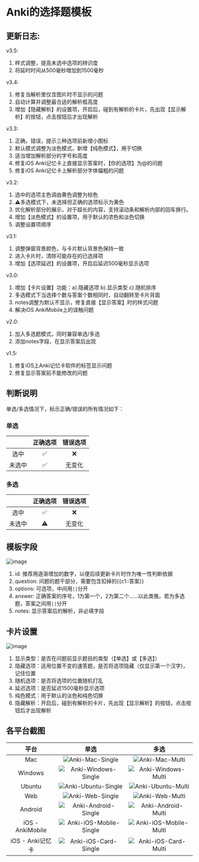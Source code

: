 # Anki的选择题模板

## 更新日志:
v3.5:
1. 样式调整，提高未选中选项的辨识度
2. 将延时时间从500毫秒增加到1500毫秒

v3.4:
1. 修复当解析里仅含图片时不显示的问题
2. 自动计算并调整最合适的解析框高度
3. 增加【隐藏解析】的设置项，开启后，碰到有解析的卡片，先出现【显示解析】的按钮，点击按钮后才出现解析 

v3.3:
1. 正确，错误，提示三种选项前新增小图标
2. 默认模式调整为淡色模式，新增【纯色模式】，用于切换
3. 适当增加解析部分的字号和高度
4. 修复iOS Anki记忆卡上直接显示答案时，【你的选项】为@的问题
5. 修复iOS Anki记忆卡上解析部分字体偏粗的问题

v3.2:
1. 选中的选项主色调由黄色调整为棕色
2. ⚠️多选模式下，未选择但正确的选项标示为黄色
3. 优化解析部分的展示，对于超长的内容，支持滚动条和解析内部的回车换行。
4. 增加【淡色模式】的设置项，用于默认的浓色和淡色切换
5. 调整设置项顺序

v3.1:
1. 调整弹窗背景颜色，与卡片默认背景色保持一致
2. 进入卡片时，清除可能存在的已选择项
3. 增加【选项延迟】的设置项，开启后延迟500毫秒显示选项

v3.0:
1. 增加【卡片设置】功能：a).隐藏选项 b).显示类型 c).随机排序
2. 多选模式下当选择个数与答案个数相同时，自动翻转至卡片背面
3. notes调整为默认不显示，修复直接【显示答案】时的样式问题
4. 解决iOS AnkiMobile上的误触问题

v2.0:
1. 加入多选题模式，同时兼容单选/多选
2. 添加notes字段，在显示答案后出现

v1.5: 
1. 修复iOS上Anki记忆卡软件的标签显示问题
2. 修复显示答案前不能修改的问题

## 判断说明
单选/多选情况下，标示正确/错误的所有情况如下：
### 单选
|       | 正确选项 | 错误选项 |
| :---: | :----: | :----: |
| 选中   |   ✅   |  ❌    |
| 未选中 |    ✅   | 无变化  |

### 多选
|       | 正确选项 | 错误选项 |
| :---: | :----: | :----: |
| 选中   |   ✅   |  ❌    |
| 未选中 |    ⚠️   | 无变化  |

## 模板字段
![image](screens/fields.png)
1. id: 推荐用逐渐增加的数字，以便后续更新卡片时作为唯一性判断依据
2. question: 问题的题干部分，需要包含扣掉的{{c1::答案}}
3. options: 可选项，中间用`||`分开
4. answer: 正确答案的序号，1为第一个，2为第二个……以此类推。若为多选题，答案之间用`||`分开
5. notes: 显示答案后的解析，非必填字段

## 卡片设置
![image](screens/settings.png)
1. 显示类型：是否在问题前显示题目的类型（【单选】或【多选】）
2. 隐藏选项：适用位置不变的速答题，是否将选项隐藏（仅显示第一个汉字)，记住位置
3. 随机选项：是否将选项的位置随机打乱
4. 延迟选项：是否延迟1500毫秒显示选项
5. 纯色模式：用于默认的淡色和纯色切换
6. 隐藏解析：开启后，碰到有解析的卡片，先出现【显示解析】的按钮，点击按钮后才出现解析

## 各平台截图
|平台             | 单选 | 多选 |
|:--------------:|:----:|:----:|
|Mac             | ![Anki-Mac-Single](screens/1-mac-single.png) | ![Anki-Mac-Multi](screens/1-mac-multi.png) |
|Windows         | ![Anki-Windows-Single](screens/2-windows-single.png) | ![Anki-Windows-Multi](screens/2-windows-multi.png) |
|Ubuntu          | ![Anki-Ubuntu-Single](screens/3-ubuntu-single.png) | ![Anki-Ubuntu-Multi](screens/3-ubuntu-multi.png) |
|Web             | ![Anki-Web-Single](screens/4-web-single.png) | ![Anki-Web-Multi](screens/4-web-multi.png) |
|Android         | ![Anki-Android-Single](screens/5-android-single.jpg) | ![Anki-Android-Multi](screens/5-android-multi.jpg) |
|iOS - AnkiMobile| ![Anki-iOS-Mobile-Single](screens/6-ios-mobile-single.png) | ![Anki-iOS-Mobile-Multi](screens/6-ios-mobile-multi.png) |
|iOS - Anki记忆卡 | ![Anki-iOS-Card-Single](screens/7-ios-card-single.png) | ![Anki-iOS-Card-Multi](screens/7-ios-card-multi.png) |





